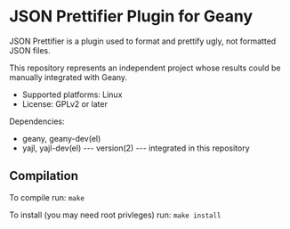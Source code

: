 JSON Prettifier Plugin for Geany
================================

JSON Prettifier is a plugin used to format and prettify ugly,
not formatted JSON files.

This repository represents an independent project whose results could
be manually integrated with Geany.

* Supported platforms: Linux
* License: GPLv2 or later

Dependencies: 

* geany, geany-dev(el)
* yajl, yajl-dev(el)  --- version(2) --- integrated in this repository

Compilation
-----------

To compile run: `make`

To install (you may need root privleges) run: `make install`
